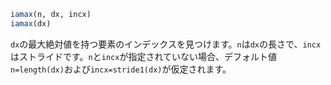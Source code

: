 ```julia
iamax(n, dx, incx)
iamax(dx)
```

`dx`の最大絶対値を持つ要素のインデックスを見つけます。`n`は`dx`の長さで、`incx`はストライドです。`n`と`incx`が指定されていない場合、デフォルト値`n=length(dx)`および`incx=stride1(dx)`が仮定されます。
